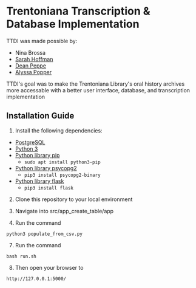 # Trentoniana Transcription & Database Implementation

TTDI was made possible by:
* Nina Brossa
* [Sarah Hoffman](https://github.com/seafoambeige)
* [Dean Peppe](https://github.com/pepped1)
* [Alyssa Popper](https://github.com/alyssapopper)

TTDI's goal was to make the Trentoniana Library's oral history archives more accessable with a better user interface, database, and transcription implementation

## Installation Guide
1. Install the following dependencies:
  * [PostgreSQL](https://www.postgresql.org/)
  * [Python 3](https://www.python.org/)
  * [Python library pip](https://pypi.org/project/pip/)
    * `sudo apt install python3-pip`
  * [Python library psycopg2](https://pypi.org/project/psycopg2/)
    * `pip3 install psycopg2-binary`
  * [Python library flask](https://flask.palletsprojects.com/en/1.1.x/)
    * `pip3 install flask`

2. Clone this repository to your local environment

4. Navigate into src/app_create_table/app

6. Run the command

  `python3 populate_from_csv.py`
  
7. Run the command

  `bash run.sh`
  
8. Then open your browser to 

  `http://127.0.0.1:5000/`
